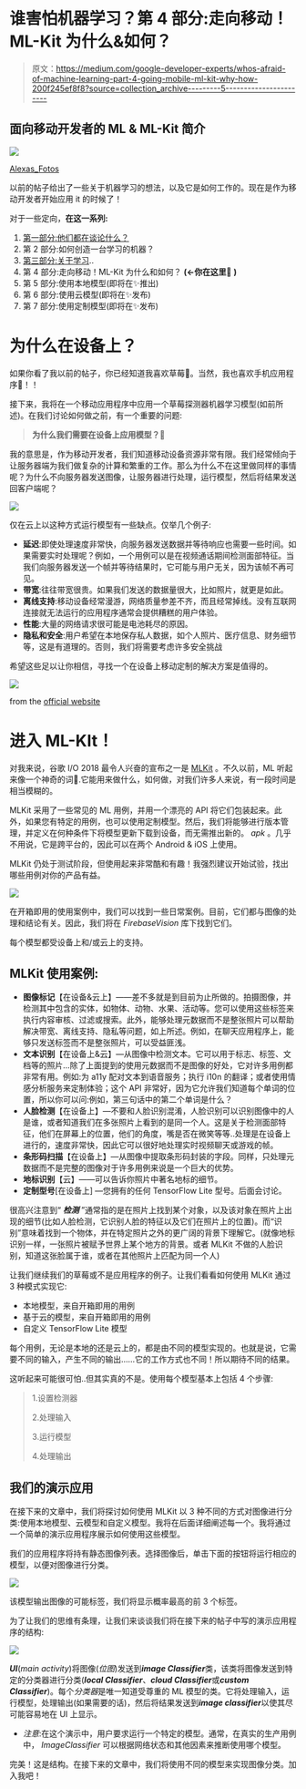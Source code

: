 # 谁害怕机器学习？第 4 部分:走向移动！ML-Kit 为什么&如何？

> 原文：<https://medium.com/google-developer-experts/whos-afraid-of-machine-learning-part-4-going-mobile-ml-kit-why-how-200f245ef8f8?source=collection_archive---------5----------------------->

## 面向移动开发者的 ML & ML-Kit 简介

![](img/404c5fe99c4dd0ee8c849a20aef187ad.png)

[Alexas_Fotos](https://pixabay.com/en/users/Alexas_Fotos-686414/)

以前的帖子给出了一些关于机器学习的想法，以及它是如何工作的。现在是作为移动开发者开始应用 it 的时候了！

对于一些定向，**在这一系列:**

1.  [第一部分:他们都在谈论什么？](/@britt.barak/https-medium-com-britt-barak-whos-afraid-of-ml-part1-e464264c3cf0)
2.  第 2 部分:如何创造一台学习的机器？
3.  [第三部分:关于学习](/@britt.barak/whos-afraid-of-machine-learning-part-3-about-that-learning-85a8bf336b5a)..
4.  第 4 部分:走向移动！ML-Kit 为什么和如何？ **(←你在这里**🍓 **)**
5.  第 5 部分:使用本地模型(即将在✨推出)
6.  第 6 部分:使用云模型(即将在✨发布)
7.  第 7 部分:使用定制模型(即将在✨发布)

# 为什么在设备上？

如果你看了我以前的帖子，你已经知道我喜欢草莓🍓。当然，我也喜欢手机应用程序📱！！

接下来，我将在一个移动应用程序中应用一个草莓探测器机器学习模型(如前所述)。在我们讨论如何做之前，有一个重要的问题:

> **为什么我们需要在设备上应用模型？**🤔

我的意思是，作为移动开发者，我们知道移动设备资源非常有限。我们经常倾向于让服务器端为我们做复杂的计算和繁重的工作。那么为什么不在这里做同样的事情呢？为什么不向服务器发送图像，让服务器进行处理，运行模型，然后将结果发送回客户端呢？

![](img/ca3acb4b16424a3ace994c297cc2faf2.png)

仅在云上以这种方式运行模型有一些缺点。仅举几个例子:

*   **延迟**:即使处理速度非常快，向服务器发送数据并等待响应也需要一些时间。如果需要实时处理呢？例如，一个用例可以是在视频通话期间检测面部特征。当我们向服务器发送一个帧并等待结果时，它可能与用户无关，因为该帧不再可见。
*   **带宽**:往往带宽很贵。如果我们发送的数据量很大，比如照片，就更是如此。
*   **离线支持**:移动设备经常漫游，网络质量参差不齐，而且经常掉线。没有互联网连接就无法运行的应用程序通常会提供糟糕的用户体验。
*   **性能**:大量的网络请求很可能是电池耗尽的原因。
*   **隐私和安全**:用户希望在本地保存私人数据，如个人照片、医疗信息、财务细节等，这是有道理的。否则，我们将需要考虑许多安全挑战

希望这些足以让你相信，寻找一个在设备上移动定制的解决方案是值得的。

![](img/788cf253d46fdfc184889b5fc767cde1.png)

from the [official website](https://firebase.google.com/products/ml-kit/)

# **进入 ML-KIt！**

对我来说，谷歌 I/O 2018 最令人兴奋的宣布之一是 [MLKit](https://firebase.google.com/products/ml-kit/) 。不久以前，ML 听起来像一个神奇的词🧞‍️.它能用来做什么，如何做，对我们许多人来说，有一段时间是相当模糊的。

MLKit 采用了一些常见的 ML 用例，并用一个漂亮的 API 将它们包装起来。此外，如果您有特定的用例，也可以使用定制模型。然后，我们将能够进行版本管理，并定义在何种条件下将模型更新下载到设备，而无需推出新的。 *apk* 。几乎不用说，它是跨平台的，因此可以在两个 Android & iOS 上使用。

MLKit 仍处于测试阶段，但使用起来非常酷和有趣！我强烈建议开始试验，找出哪些用例对你的产品有益。

![](img/4ef93acfd191c876360cf7fed6eb7751.png)

在开箱即用的使用案例中，我们可以找到一些日常案例。目前，它们都与图像的处理和结论有关。因此，我们将在 *FirebaseVision* 库下找到它们。

每个模型都受设备上和/或云上的支持。

## MLKit 使用案例:

*   **图像标记**【在设备&云上】——差不多就是到目前为止所做的。拍摄图像，并检测其中包含的实体，如物体、动物、水果、活动等。您可以使用这些标签来执行内容审核、过滤或搜索。此外，能够处理元数据而不是整张照片可以帮助解决带宽、离线支持、隐私等问题，如上所述。例如，在聊天应用程序上，能够只发送标签而不是整张照片，可以受益匪浅。
*   **文本识别**【在设备上&云】—从图像中检测文本。它可以用于标志、标签、文档等的照片…除了上面提到的使用元数据而不是图像的好处，它对许多用例都非常有用。例如:为 a11y 配对文本到语音服务；执行 i10n 的翻译；或者使用情感分析服务来定制体验；这个 API 非常好，因为它允许我们知道每个单词的位置，所以你可以问:例如，第三句话中的第二个单词是什么？
*   **人脸检测**【在设备上】—不要和人脸识别混淆，人脸识别可以识别图像中的人是谁，或者知道我们在多张照片上看到的是同一个人。这是关于检测面部特征，他们在屏幕上的位置，他们的角度，嘴是否在微笑等等..处理是在设备上进行的，速度非常快，因此它可以很好地处理实时视频聊天或游戏的帧。
*   **条形码扫描**【在设备上】—从图像中提取条形码封装的字段。同样，只处理元数据而不是完整的图像对于许多用例来说是一个巨大的优势。
*   **地标识别**【云】——可以告诉你照片中著名地标的细节。
*   **定制型号**[在设备上] —您拥有的任何 TensorFlow Lite 型号。后面会讨论。

很高兴注意到“ ***检测*** ”通常指的是在照片上找到某个对象，以及该对象在照片上出现的细节(比如人脸检测，它识别人脸的特征以及它们在照片上的位置)。而“识别”意味着找到一个物体，并在特定照片之外的更广阔的背景下理解它。(就像地标识别一样，一张照片被赋予世界上某个地方的背景。或者 MLKit 不做的人脸识别，知道这张脸属于谁，或者在其他照片上匹配为同一个人)

让我们继续我们的草莓或不是应用程序的例子。让我们看看如何使用 MLKit 通过 3 种模式实现它:

*   本地模型，来自开箱即用的用例
*   基于云的模型，来自开箱即用的用例
*   自定义 TensorFlow Lite 模型

每个用例，无论是本地的还是云上的，都是由不同的模型实现的。也就是说，它需要不同的输入，产生不同的输出……它的工作方式也不同！所以期待不同的结果。

这听起来可能很可怕..但其实真的不是。使用每个模型基本上包括 4 个步骤:

> 1.设置检测器
> 
> 2.处理输入
> 
> 3.运行模型
> 
> 4.处理输出

## 我们的演示应用

在接下来的文章中，我们将探讨如何使用 MLKit 以 3 种不同的方式对图像进行分类:使用本地模型、云模型和自定义模型。我将在后面详细阐述每一个。我将通过一个简单的演示应用程序展示如何使用这些模型。

我们的应用程序将持有静态图像列表。选择图像后，单击下面的按钮将运行相应的模型，以便对图像进行分类。

![](img/dee7963ae5e95479fb6ab9661877574b.png)

该模型输出图像的可能标签，我们将显示概率最高的前 3 个标签。

为了让我们的思维有条理，让我们来谈谈我们将在接下来的帖子中写的演示应用程序的结构:

![](img/7a36a7d96fb449b14b3e9c483a8a2ca2.png)

***UI***(*main activity*)将图像(*位图*)发送到***image Classifier***类，该类将图像发送到特定的分类器进行分类(***local Classifier***、***cloud Classifier***或***custom Classifier***)。每个*分类器*是唯一知道受尊重的 ML 模型的类。它将处理输入，运行模型，处理输出(如果需要的话)，然后将结果发送到***image classifier***以使其尽可能容易地在 UI 上显示。

*   *注意*:在这个演示中，用户要求运行一个特定的模型。通常，在真实的生产用例中， *ImageClassifier* 可以根据网络状态和其他因素来推断使用哪个模型。

完美！这是结构。在接下来的文章中，我们将使用不同的模型来实现图像分类。加入我吧！